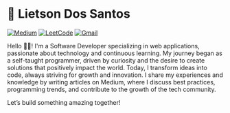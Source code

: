 # 🧠 Lietson Dos Santos

[![Medium](https://img.shields.io/badge/Medium-black?style=for-the-badge&logo=medium&logoColor=white&link:https://medium.com/@lietsondossantos/)](https://medium.com/@lietsondossantos/)
[![LeetCode](https://img.shields.io/badge/LeetCode-black?style=for-the-badge&logo=LeetCode&logoColor=white&link:https://leetcode.com/u/li3tson/)](https://leetcode.com/u/li3tson/)
[![Gmail](https://img.shields.io/badge/Gmail-black?style=for-the-badge&logo=gmail&logoColor=white&link:mailto:lietsondossanto@gmail.com)](mailto:lietsondossanto@gmail.com)

Hello 👋🏿! I'm a Software Developer specializing in web applications, passionate about technology and continuous learning. My journey began as a self-taught programmer, driven by curiosity and the desire to create solutions that positively impact the world. Today, I transform ideas into code, always striving for growth and innovation. I share my experiences and knowledge by writing articles on Medium, where I discuss best practices, programming trends, and contribute to the growth of the tech community.

Let’s build something amazing together!
